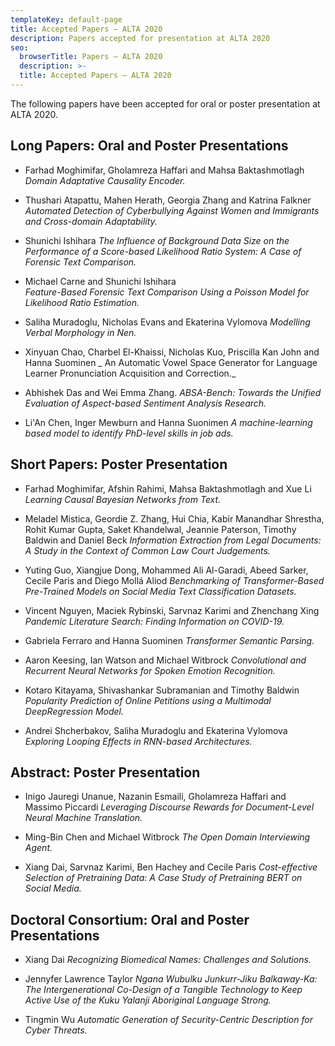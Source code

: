 ```yaml
---
templateKey: default-page
title: Accepted Papers – ALTA 2020
description: Papers accepted for presentation at ALTA 2020
seo:
  browserTitle: Papers – ALTA 2020
  description: >-
  title: Accepted Papers – ALTA 2020
---
```


The following papers have been accepted for oral or poster presentation at ALTA 2020.

## Long Papers: Oral and Poster Presentations

* Farhad Moghimifar, Gholamreza Haffari and Mahsa Baktashmotlagh  
_Domain Adaptative Causality Encoder._  

* Thushari Atapattu, Mahen Herath, Georgia Zhang and Katrina Falkner  
_Automated Detection of Cyberbullying Against Women and Immigrants and Cross-domain Adaptability._

* Shunichi Ishihara
_The Influence of Background Data Size on the Performance of a Score-based Likelihood Ratio System: A Case of Forensic Text Comparison._  

* Michael Carne and Shunichi Ishihara  
_Feature-Based Forensic Text Comparison Using a Poisson Model for Likelihood Ratio Estimation._  

* Saliha Muradoglu, Nicholas Evans and Ekaterina Vylomova
_Modelling Verbal Morphology in Nen._  

* Xinyuan Chao, Charbel El-Khaissi, Nicholas Kuo, Priscilla Kan John and Hanna Suominen
_ An Automatic Vowel Space Generator for Language Learner Pronunciation Acquisition and Correction._  

* Abhishek Das and Wei Emma Zhang. 
_ABSA-Bench: Towards the Unified Evaluation of Aspect-based Sentiment Analysis Research._  

* Li'An Chen, Inger Mewburn and Hanna Suonimen
_A machine-learning based model to identify PhD-level skills in job ads._  

## Short Papers: Poster Presentation

* Farhad Moghimifar, Afshin Rahimi, Mahsa Baktashmotlagh and Xue Li
_Learning Causal Bayesian Networks from Text._  

* Meladel Mistica, Geordie Z. Zhang, Hui Chia, Kabir Manandhar Shrestha, Rohit Kumar Gupta, Saket Khandelwal, Jeannie Paterson, Timothy Baldwin and Daniel Beck
_Information Extraction from Legal Documents: A Study in the Context of Common Law Court Judgements._  

* Yuting Guo, Xiangjue Dong, Mohammed Ali Al-Garadi, Abeed Sarker, Cecile Paris and Diego Mollá Aliod
_Benchmarking of Transformer-Based Pre-Trained Models on Social Media Text Classification Datasets._  

* Vincent Nguyen, Maciek Rybinski, Sarvnaz Karimi and Zhenchang Xing
_Pandemic Literature Search: Finding Information on COVID-19._  

* Gabriela Ferraro and Hanna Suominen
_Transformer Semantic Parsing._  

* Aaron Keesing, Ian Watson and Michael Witbrock
_Convolutional and Recurrent Neural Networks for Spoken Emotion Recognition._  

* Kotaro Kitayama, Shivashankar Subramanian and Timothy Baldwin
_Popularity Prediction of Online Petitions using a Multimodal DeepRegression Model._  

* Andrei Shcherbakov, Saliha Muradoglu and Ekaterina Vylomova
_Exploring Looping Effects in RNN-based Architectures._  


## Abstract: Poster Presentation

* Inigo Jauregi Unanue, Nazanin Esmaili, Gholamreza Haffari and Massimo Piccardi
_Leveraging Discourse Rewards for Document-Level Neural Machine Translation._  

* Ming-Bin Chen and Michael Witbrock
_The Open Domain Interviewing Agent._  

* Xiang Dai, Sarvnaz Karimi, Ben Hachey and Cecile Paris
_Cost-effective Selection of Pretraining Data: A Case Study of Pretraining BERT on Social Media._  


## Doctoral Consortium: Oral and Poster Presentations

* Xiang Dai
_Recognizing Biomedical Names: Challenges and Solutions._  

* Jennyfer Lawrence Taylor
_Ngana Wubulku Junkurr-Jiku Balkaway-Ka: The Intergenerational Co-Design of a Tangible Technology to Keep Active Use of the Kuku Yalanji Aboriginal Language Strong._  

* Tingmin Wu
_Automatic Generation of Security-Centric Description for Cyber Threats._  


